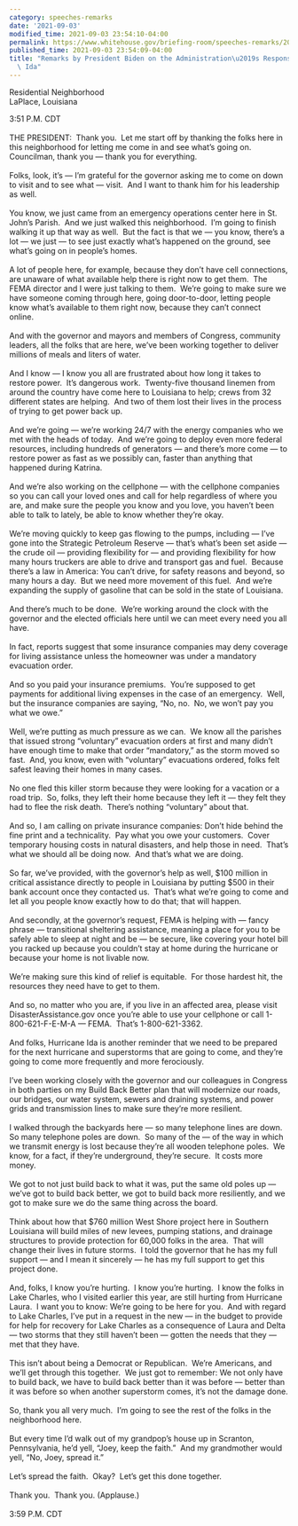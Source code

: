 ```yaml
---
category: speeches-remarks
date: '2021-09-03'
modified_time: 2021-09-03 23:54:10-04:00
permalink: https://www.whitehouse.gov/briefing-room/speeches-remarks/2021/09/03/remarks-by-president-biden-on-the-administrations-response-to-hurricane-ida/
published_time: 2021-09-03 23:54:09-04:00
title: "Remarks by President Biden on the Administration\u2019s Response to Hurricane\
  \ Ida"
---
```

 
Residential Neighborhood  
LaPlace, Louisiana

3:51 P.M. CDT  
      
THE PRESIDENT:  Thank you.  Let me start off by thanking the folks here
in this neighborhood for letting me come in and see what’s going on. 
Councilman, thank you — thank you for everything.  
   
Folks, look, it’s — I’m grateful for the governor asking me to come on
down to visit and to see what — visit.  And I want to thank him for his
leadership as well.  
   
You know, we just came from an emergency operations center here in St.
John’s Parish.  And we just walked this neighborhood.  I’m going to
finish walking it up that way as well.  But the fact is that we — you
know, there’s a lot — we just — to see just exactly what’s happened on
the ground, see what’s going on in people’s homes.  
   
A lot of people here, for example, because they don’t have cell
connections, are unaware of what available help there is right now to
get them.  The FEMA director and I were just talking to them.  We’re
going to make sure we have someone coming through here, going
door-to-door, letting people know what’s available to them right now,
because they can’t connect online.   
   
And with the governor and mayors and members of Congress, community
leaders, all the folks that are here, we’ve been working together to
deliver millions of meals and liters of water.  
   
And I know — I know you all are frustrated about how long it takes to
restore power.  It’s dangerous work.  Twenty-five thousand linemen from
around the country have come here to Louisiana to help; crews from 32
different states are helping.  And two of them lost their lives in the
process of trying to get power back up.  
   
And we’re going — we’re working 24/7 with the energy companies who we
met with the heads of today.  And we’re going to deploy even more
federal resources, including hundreds of generators — and there’s more
come — to restore power as fast as we possibly can, faster than anything
that happened during Katrina.  
   
And we’re also working on the cellphone — with the cellphone companies
so you can call your loved ones and call for help regardless of where
you are, and make sure the people you know and you love, you haven’t
been able to talk to lately, be able to know whether they’re okay.  
   
We’re moving quickly to keep gas flowing to the pumps, including — I’ve
gone into the Strategic Petroleum Reserve — that’s what’s been set aside
— the crude oil — providing flexibility for — and providing flexibility
for how many hours truckers are able to drive and transport gas and
fuel.  Because there’s a law in America: You can’t drive, for safety
reasons and beyond, so many hours a day.  But we need more movement of
this fuel.  And we’re expanding the supply of gasoline that can be sold
in the state of Louisiana.  
   
And there’s much to be done.  We’re working around the clock with the
governor and the elected officials here until we can meet every need you
all have.  
   
In fact, reports suggest that some insurance companies may deny coverage
for living assistance unless the homeowner was under a mandatory
evacuation order.   
   
And so you paid your insurance premiums.  You’re supposed to get
payments for additional living expenses in the case of an emergency. 
Well, but the insurance companies are saying, “No, no.  No, we won’t pay
you what we owe.”  
   
Well, we’re putting as much pressure as we can.  We know all the
parishes that issued strong “voluntary” evacuation orders at first and
many didn’t have enough time to make that order “mandatory,” as the
storm moved so fast.  And, you know, even with “voluntary” evacuations
ordered, folks felt safest leaving their homes in many cases.  
   
No one fled this killer storm because they were looking for a vacation
or a road trip.  So, folks, they left their home because they left it —
they felt they had to flee the risk death.  There’s nothing “voluntary”
about that.  
   
And so, I am calling on private insurance companies: Don’t hide behind
the fine print and a technicality.  Pay what you owe your customers. 
Cover temporary housing costs in natural disasters, and help those in
need.  That’s what we should all be doing now.  And that’s what we are
doing.  
   
So far, we’ve provided, with the governor’s help as well, $100 million
in critical assistance directly to people in Louisiana by putting $500
in their bank account once they contacted us.  That’s what we’re going
to come and let all you people know exactly how to do that; that will
happen.  
   
And secondly, at the governor’s request, FEMA is helping with — fancy
phrase — transitional sheltering assistance, meaning a place for you to
be safely able to sleep at night and be — be secure, like covering your
hotel bill you racked up because you couldn’t stay at home during the
hurricane or because your home is not livable now.    
   
We’re making sure this kind of relief is equitable.  For those hardest
hit, the resources they need have to get to them.  
   
And so, no matter who you are, if you live in an affected area, please
visit DisasterAssistance.gov once you’re able to use your cellphone or
call 1-800-621-F-E-M-A — FEMA.  That’s 1-800-621-3362.  
   
And folks, Hurricane Ida is another reminder that we need to be prepared
for the next hurricane and superstorms that are going to come, and
they’re going to come more frequently and more ferociously.  
   
I’ve been working closely with the governor and our colleagues in
Congress in both parties on my Build Back Better plan that will
modernize our roads, our bridges, our water system, sewers and draining
systems, and power grids and transmission lines to make sure they’re
more resilient.  
   
I walked through the backyards here — so many telephone lines are down. 
So many telephone poles are down.  So many of the — of the way in which
we transmit energy is lost because they’re all wooden telephone poles. 
We know, for a fact, if they’re underground, they’re secure.  It costs
more money.  
   
We got to not just build back to what it was, put the same old poles up
— we’ve got to build back better, we got to build back more resiliently,
and we got to make sure we do the same thing across the board.  
   
Think about how that $760 million West Shore project here in Southern
Louisiana will build miles of new levees, pumping stations, and drainage
structures to provide protection for 60,000 folks in the area.  That
will change their lives in future storms.  I told the governor that he
has my full support — and I mean it sincerely — he has my full support
to get this project done.  
   
And, folks, I know you’re hurting.  I know you’re hurting.  I know the
folks in Lake Charles, who I visited earlier this year, are still
hurting from Hurricane Laura.  I want you to know: We’re going to be
here for you.  And with regard to Lake Charles, I’ve put in a request in
the new — in the budget to provide for help for recovery for Lake
Charles as a consequence of Laura and Delta — two storms that they still
haven’t been — gotten the needs that they — met that they have.  
   
This isn’t about being a Democrat or Republican.  We’re Americans, and
we’ll get through this together.  We just got to remember: We not only
have to build back, we have to build back better than it was before —
better than it was before so when another superstorm comes, it’s not the
damage done.  
   
So, thank you all very much.  I’m going to see the rest of the folks in
the neighborhood here.  
   
But every time I’d walk out of my grandpop’s house up in Scranton,
Pennsylvania, he’d yell, “Joey, keep the faith.”  And my grandmother
would yell, “No, Joey, spread it.”   
   
Let’s spread the faith.  Okay?  Let’s get this done together.  
   
Thank you.  Thank you. (Applause.)   
   
3:59 P.M. CDT
